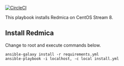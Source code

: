 [![CircleCI](https://circleci.com/gh/ansible-playbooks-mamono210/redmica_install.svg?style=svg)](https://circleci.com/gh/ansible-playbooks-mamono210/redmica_install)


This playbook installs Redmica on CentOS Stream 8.

## Install Redmica

Change to root and execute commands below.

```
ansible-galaxy install -r requirements.yml
ansible-playbook -i localhost, -c local install.yml
```
